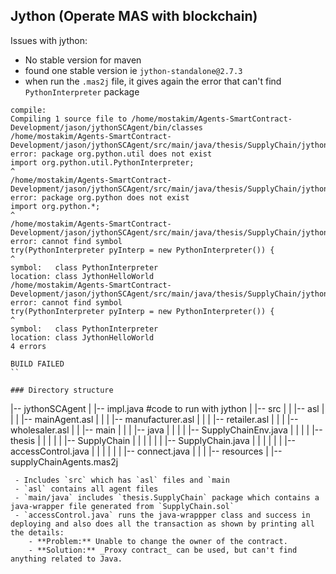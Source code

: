 ## Jython (Operate MAS with blockchain)
Issues with jython:
- No stable version for maven
- found one stable version ie `jython-standalone@2.7.3`
- when run the ``.mas2j`` file, it gives again the error that can't find `PythonInterpreter` package
```
compile:
Compiling 1 source file to /home/mostakim/Agents-SmartContract-Development/jason/jythonSCAgent/bin/classes
/home/mostakim/Agents-SmartContract-Development/jason/jythonSCAgent/src/main/java/thesis/SupplyChain/jythonFIle.java:4: error: package org.python.util does not exist
import org.python.util.PythonInterpreter;
^
/home/mostakim/Agents-SmartContract-Development/jason/jythonSCAgent/src/main/java/thesis/SupplyChain/jythonFIle.java:3: error: package org.python does not exist
import org.python.*;
^
/home/mostakim/Agents-SmartContract-Development/jason/jythonSCAgent/src/main/java/thesis/SupplyChain/jythonFIle.java:8: error: cannot find symbol
try(PythonInterpreter pyInterp = new PythonInterpreter()) {
^
symbol:   class PythonInterpreter
location: class JythonHelloWorld
/home/mostakim/Agents-SmartContract-Development/jason/jythonSCAgent/src/main/java/thesis/SupplyChain/jythonFIle.java:8: error: cannot find symbol
try(PythonInterpreter pyInterp = new PythonInterpreter()) {
^
symbol:   class PythonInterpreter
location: class JythonHelloWorld
4 errors

BUILD FAILED
``

### Directory structure
```
|-- jythonSCAgent
|   |-- impl.java #code to run with jython
|   |-- src
|   |   |-- asl
|   |   |   |-- mainAgent.asl
|   |   |   |-- manufacturer.asl
|   |   |   |-- retailer.asl
|   |   |   |-- wholesaler.asl
|   |   |-- main
|   |   |   |-- java
|   |   |   |   |-- SupplyChainEnv.java
|   |   |   |   |-- thesis
|   |   |   |   |   |-- SupplyChain
|   |   |   |   |   |   |-- SupplyChain.java
|   |   |   |   |   |   |-- accessControl.java
|   |   |   |   |   |   |-- connect.java
|   |   |   |-- resources
|   |-- supplyChainAgents.mas2j
```
 - Includes `src` which has `asl` files and `main
 - `asl` contains all agent files
 - `main/java` includes `thesis.SupplyChain` package which contains a java-wrapper file generated from `SupplyChain.sol`
 - `accessControl.java` runs the java-wrappper class and success in deploying and also does all the transaction as shown by printing all the details:
    - **Problem:** Unable to change the owner of the contract.
    - **Solution:** _Proxy contract_ can be used, but can't find anything related to Java.
